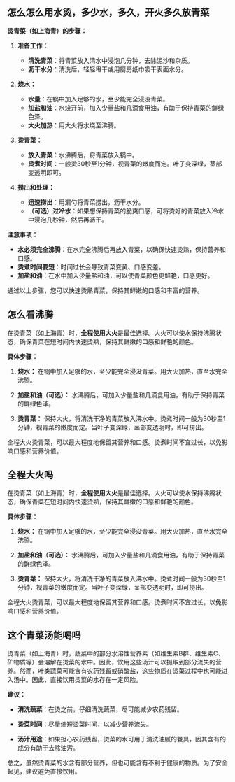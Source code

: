 ## 怎么怎么用水烫，多少水，多久，开火多久放青菜

**烫青菜（如上海青）的步骤：**

1. **准备工作：**
   - **清洗青菜**：将青菜放入清水中浸泡几分钟，去除泥沙和杂质。
   - **沥干水分**：清洗后，轻轻甩干或用厨房纸巾吸干表面水分。

2. **烧水：**
   - **水量**：在锅中加入足够的水，至少能完全浸没青菜。
   - **加盐和油**：水烧开前，加入少量盐和几滴食用油，有助于保持青菜的鲜绿色泽。
   - **大火加热**：用大火将水烧至沸腾。

3. **烫青菜：**
   - **放入青菜**：水沸腾后，将青菜放入锅中。
   - **烫煮时间**：一般烫30秒至1分钟，视青菜的嫩度而定。叶子变深绿，茎部变透明即可。

4. **捞出和处理：**
   - **迅速捞出**：用漏勺将青菜捞出，沥干水分。
   - **（可选）过冷水**：如果想保持青菜的脆爽口感，可将烫好的青菜放入冷水中浸泡几秒钟，然后再沥干。

**注意事项：**

- **水必须完全沸腾**：在水完全沸腾后再放入青菜，以确保快速烫熟，保持营养和口感。
- **烫煮时间要短**：时间过长会导致青菜变黄、口感变差。
- **加盐和油**：在水中加入少量盐和油，可以使青菜颜色更鲜艳，口感更好。

通过以上步骤，您可以快速烫熟青菜，保持其鲜嫩的口感和丰富的营养。 

## 怎么看沸腾

在烫青菜（如上海青）时，**全程使用大火**是最佳选择。大火可以使水保持沸腾状态，确保青菜在短时间内快速烫熟，保持其鲜嫩的口感和鲜艳的颜色。

**具体步骤：**

1. **烧水：** 在锅中加入足够的水，至少能完全浸没青菜。用大火加热，直至水完全沸腾。

2. **加盐和油（可选）：** 水沸腾后，可加入少量盐和几滴食用油，有助于保持青菜的鲜绿色泽。

3. **烫青菜：** 保持大火，将清洗干净的青菜放入沸水中。烫煮时间一般为30秒至1分钟，视青菜的嫩度而定。当叶子变深绿，茎部变透明时，即可捞出。

全程大火烫青菜，可以最大程度地保留其营养和口感。烫煮时间不宜过长，以免影响口感和营养价值。 

## 全程大火吗

在烫青菜（如上海青）时，**全程使用大火**是最佳选择。大火可以使水保持沸腾状态，确保青菜在短时间内快速烫熟，保持其鲜嫩的口感和鲜艳的颜色。

**具体步骤：**

1. **烧水：** 在锅中加入足够的水，至少能完全浸没青菜。用大火加热，直至水完全沸腾。

2. **加盐和油（可选）：** 水沸腾后，可加入少量盐和几滴食用油，有助于保持青菜的鲜绿色泽。

3. **烫青菜：** 保持大火，将清洗干净的青菜放入沸水中。烫煮时间一般为30秒至1分钟，视青菜的嫩度而定。当叶子变深绿，茎部变透明时，即可捞出。

全程大火烫青菜，可以最大程度地保留其营养和口感。烫煮时间不宜过长，以免影响口感和营养价值。 

## 这个青菜汤能喝吗

烫青菜（如上海青）时，蔬菜中的部分水溶性营养素（如维生素B群、维生素C、矿物质等）会溶解在烫菜的水中。因此，饮用这些汤汁可以摄取到部分流失的营养。然而，叶类蔬菜可能含有农药残留或硝酸盐，这些物质在烫菜过程中也可能进入汤中。因此，直接饮用烫菜的水存在一定风险。

**建议：**

- **清洗蔬菜**：在烫之前，仔细清洗蔬菜，尽可能减少农药残留。

- **烫菜时间**：尽量缩短烫菜时间，以减少营养流失。

- **汤汁用途**：如果担心农药残留，烫菜的水可用于清洗油腻的餐具，因其含有的成分有助于去除油污。

总之，虽然烫青菜的水含有部分营养，但也可能含有不利于健康的物质。为了安全起见，建议避免直接饮用。 